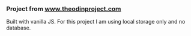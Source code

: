 ### Project from www.theodinproject.com

Built with vanilla JS. For this project I am using local storage only and no database.
